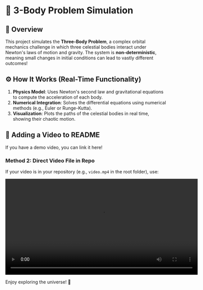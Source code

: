 # 🌌 3-Body Problem Simulation

## 📌 Overview
This project simulates the **Three-Body Problem**, a complex orbital mechanics challenge in which three celestial bodies interact under Newton's laws of motion and gravity. The system is **non-deterministic**, meaning small changes in initial conditions can lead to vastly different outcomes!

## ⚙️ How It Works (Real-Time Functionality)
1. **Physics Model**: Uses Newton's second law and gravitational equations to compute the acceleration of each body.
2. **Numerical Integration**: Solves the differential equations using numerical methods (e.g., Euler or Runge-Kutta).
3. **Visualization**: Plots the paths of the celestial bodies in real time, showing their chaotic motion.


## 🎥 Adding a Video to README
If you have a demo video, you can link it here!



### Method 2: Direct Video File in Repo
If your video is in your repository (e.g., `video.mp4` in the root folder), use:

<video width="600" controls>
  <source src="3_body_simulation.mp4" type="3_body_simulation/mp4">
  Your browser does not support the video tag.
</video>


Enjoy exploring the universe! 🌠
